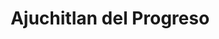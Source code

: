 ---
title: "Ajuchitlan del Progreso"
url: /ajuchitlan-del-progreso/ajuchitlan-del-progreso/
shop: arte
---